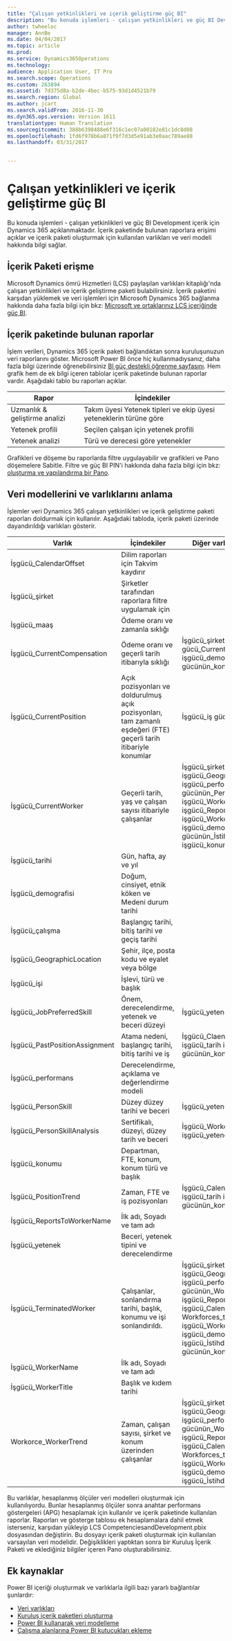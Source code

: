 ```yaml
---
title: "Çalışan yetkinlikleri ve içerik geliştirme güç BI"
description: "Bu konuda işlemleri - çalışan yetkinlikleri ve güç BI Development içerik için Dynamics 365 açıklanmaktadır. İçerik paketinde bulunan raporlara erişimi açıklar ve içerik paketi oluşturmak için kullanılan varlıkları ve veri modeli hakkında bilgi sağlar."
author: twheeloc
manager: AnnBe
ms.date: 04/04/2017
ms.topic: article
ms.prod: 
ms.service: Dynamics365Operations
ms.technology: 
audience: Application User, IT Pro
ms.search.scope: Operations
ms.custom: 263894
ms.assetid: 7d375d8a-b2de-4bec-b575-93d1d4521b79
ms.search.region: Global
ms.author: jcart
ms.search.validFrom: 2016-11-30
ms.dyn365.ops.version: Version 1611
translationtype: Human Translation
ms.sourcegitcommit: 388b6398488e6f316c1ec07a00182e81c1dc8d08
ms.openlocfilehash: 1fd6f978b6a871f9f7d3d5e91ab3e0aac789ae88
ms.lasthandoff: 03/31/2017


---
```


# <a name="employee-competencies-and-development-power-bi-content"></a>Çalışan yetkinlikleri ve içerik geliştirme güç BI

Bu konuda işlemleri - çalışan yetkinlikleri ve güç BI Development içerik için Dynamics 365 açıklanmaktadır. İçerik paketinde bulunan raporlara erişimi açıklar ve içerik paketi oluşturmak için kullanılan varlıkları ve veri modeli hakkında bilgi sağlar.

<a name="accessing-the-content-pack"></a>İçerik Paketi erişme
--------------------------

Microsoft Dynamics ömrü Hizmetleri (LCS) paylaşılan varlıkları kitaplığı'nda çalışan yetkinlikleri ve içerik geliştirme paketi bulabilirsiniz. İçerik paketini karşıdan yüklemek ve veri işlemleri için Microsoft Dynamics 365 bağlanma hakkında daha fazla bilgi için bkz: [Microsoft ve ortaklarınız LCS içeriğinde güç BI](power-bi-content-microsoft-partners.md).

## <a name="reports-that-are-included-in-the-content-pack"></a>İçerik paketinde bulunan raporlar
İşlem verileri, Dynamics 365 içerik paketi bağlandıktan sonra kuruluşunuzun veri raporlarını göster. Microsoft Power BI önce hiç kullanmadıysanız, daha fazla bilgi üzerinde öğrenebilirsiniz [BI güç destekli öğrenme sayfasını](https://powerbi.microsoft.com/en-us/guided-learning/?WT.mc_id=PBIService_GetData). Hem grafik hem de ek bilgi içeren tablolar içerik paketinde bulunan raporlar vardır. Aşağıdaki tablo bu raporları açıklar.

| Rapor                            | İçindekiler                                               |
|-----------------------------------|--------------------------------------------------------|
| Uzmanlık & geliştirme analizi | Takım üyesi Yetenek tipleri ve ekip üyesi yeteneklerin türüne göre |
| Yetenek profili                     | Seçilen çalışan için yetenek profili                |
| Yetenek analizi                    | Türü ve derecesi göre yetenekler                              |

Grafikleri ve döşeme bu raporlarda filtre uygulayabilir ve grafikleri ve Pano döşemelere Sabitle. Filtre ve güç BI PIN'i hakkında daha fazla bilgi için bkz: [oluşturma ve yapılandırma bir Pano](https://powerbi.microsoft.com/en-us/guided-learning/powerbi-learning-4-2-create-configure-dashboards).

## <a name="understanding-the-data-model-and-entities"></a>Veri modellerini ve varlıklarını anlama
İşlemler veri Dynamics 365 çalışan yetkinlikleri ve içerik geliştirme paketi raporları doldurmak için kullanılır. Aşağıdaki tabloda, içerik paketi üzerinde dayandırıldığı varlıkları gösterir.

| Varlık                            | İçindekiler                                                                                                   | Diğer varlıklarla ilişkiler                                                                                                                                                                                                                                                                       |
|-----------------------------------|------------------------------------------------------------------------------------------------------------|---------------------------------------------------------------------------------------------------------------------------------------------------------------------------------------------------------------------------------------------------------------------------------------------------------|
| İşgücü\_CalendarOffset         | Dilim raporları için Takvim kaydırır                                                                          |                                                                                                                                                                                                                                                                                                         |
| İşgücü\_şirket                | Şirketler tarafından raporlara filtre uygulamak için                                                                             |                                                                                                                                                                                                                                                                                                         |
| İşgücü\_maaş           | Ödeme oranı ve zamanla sıklığı                                                                           |                                                                                                                                                                                                                                                                                                         |
| İşgücü\_CurrentCompensation    | Ödeme oranı ve geçerli tarih itibarıyla sıklığı                                                              | İşgücü\_şirket iş gücü\_CurrentCompensation işgücü\_demografisi işgücü\_iş gücünün\_konumu                                                                                                                                                                                            |
| İşgücü\_CurrentPosition        | Açık pozisyonları ve doldurulmuş açık pozisyonları, tam zamanlı eşdeğeri (FTE) geçerli tarih itibariyle konumlar | İşgücü\_iş gücünün\_konumu                                                                                                                                                                                                                                                                      |
| İşgücü\_CurrentWorker          | Geçerli tarih, yaş ve çalışan sayısı itibariyle çalışanlar                                                         | İşgücü\_şirket iş gücü\_maaş işgücü\_GeographicLocation işgücü\_performans gücünün\_PersonSkill işgücü\_WorkerName işgücü\_ReportsToWorkerName işgücü\_WorkerTitle işgücü\_demografisi işgücü\_iş gücünün\_İstihdam işgücü\_konumu                     |
| İşgücü\_tarihi                   | Gün, hafta, ay ve yıl                                                                             |                                                                                                                                                                                                                                                                                                         |
| İşgücü\_demografisi           | Doğum, cinsiyet, etnik köken ve Medeni durum tarihi                                                   |                                                                                                                                                                                                                                                                                                         |
| İşgücü\_çalışma             | Başlangıç tarihi, bitiş tarihi ve geçiş tarihi                                                                  |                                                                                                                                                                                                                                                                                                         |
| İşgücü\_GeographicLocation     | Şehir, ilçe, posta kodu ve eyalet veya bölge                                                           |                                                                                                                                                                                                                                                                                                         |
| İşgücü\_işi                    | İşlevi, türü ve başlık                                                                                  |                                                                                                                                                                                                                                                                                                         |
| İşgücü\_JobPreferredSkill      | Önem, derecelendirme, yetenek ve beceri düzeyi                                                                 | İşgücü\_yetenek gücünün\_işi                                                                                                                                                                                                                                                                         |
| İşgücü\_PastPositionAssignment | Atama nedeni, başlangıç tarihi, bitiş tarihi ve iş                                                           | İşgücü\_ClaendarOffset işgücü\_tarih işgücü\_iş gücünün\_konumu                                                                                                                                                                                                                            |
| İşgücü\_performans            | Derecelendirme, açıklama ve değerlendirme modeli                                                                      |                                                                                                                                                                                                                                                                                                         |
| İşgücü\_PersonSkill            | Düzey düzey tarihi ve beceri                                                                               | İşgücü\_yetenek                                                                                                                                                                                                                                                                                        |
| İşgücü\_PersonSkillAnalysis    | Sertifikalı, düzeyi, düzey tarih ve beceri                                                                    | İşgücü\_WorkerName işgücü\_yetenek                                                                                                                                                                                                                                                                  |
| İşgücü\_konumu               | Departman, FTE, konum, konum türü ve başlık                                                        |                                                                                                                                                                                                                                                                                                         |
| İşgücü\_PositionTrend          | Zaman, FTE ve iş pozisyonları                                                                          | İşgücü\_CalendarOffset işgücü\_tarih işgücü\_iş gücünün\_konumu                                                                                                                                                                                                                            |
| İşgücü\_ReportsToWorkerName    | İlk adı, Soyadı ve tam adı                                                                       |                                                                                                                                                                                                                                                                                                         |
| İşgücü\_yetenek                  | Beceri, yetenek tipini ve derecelendirme                                                                              |                                                                                                                                                                                                                                                                                                         |
| İşgücü\_TerminatedWorker       | Çalışanlar, sonlandırma tarihi, başlık, konumu ve işi sonlandırıldı.                                             | İşgücü\_şirket iş gücü\_maaş işgücü\_GeographicLocation işgücü\_performans gücünün\_WorkerName işgücü\_ReportsToWorkerName işgücü\_CalendarOffset Workforces\_tarih işgücü\_WorkerTitle işgücü\_demografisi işgücü\_İstihdam işgücü\_iş gücünün\_konumu |
| İşgücü\_WorkerName             | İlk adı, Soyadı ve tam adı                                                                       |                                                                                                                                                                                                                                                                                                         |
| İşgücü\_WorkerTitle            | Başlık ve kıdem tarihi                                                                                   |                                                                                                                                                                                                                                                                                                         |
| Workorce\_WorkerTrend             | Zaman, çalışan sayısı, şirket ve konum üzerinden çalışanlar                                                        | İşgücü\_şirket iş gücü\_maaş işgücü\_GeographicLocation işgücü\_performans gücünün\_WorkerName işgücü\_ReportsToWorkerName işgücü\_CalendarOffset Workforces\_tarih işgücü\_WorkerTitle işgücü\_demografisi işgücü\_İstihdam işgücü\_işi                     |

Bu varlıklar, hesaplanmış ölçüler veri modelleri oluşturmak için kullanılıyordu. Bunlar hesaplanmış ölçüler sonra anahtar performans göstergeleri (APG) hesaplamak için kullanılır ve içerik paketinde kullanılan raporlar. Raporları ve gösterge tablosu ek hesaplamalara dahil etmek isterseniz, karşıdan yükleyip LCS CompetenciesandDevelopment.pbix dosyasından değiştirin. Bu dosyayı içerik paketi oluşturmak için kullanılan varsayılan veri modelidir. Değişiklikleri yaptıktan sonra bir Kuruluş İçerik Paketi ve eklediğiniz bilgiler içeren Pano oluşturabilirsiniz.

## <a name="additional-resources"></a>Ek kaynaklar
Power BI içeriği oluşturmak ve varlıklarla ilgili bazı yararlı bağlantılar şunlardır:

-   [Veri varlıkları](https://blogs.msdn.microsoft.com/dynamicsaxbi/2016/06/09/power-bi-integration-with-entity-store-in-dynamics-ax-7-may-update/)
-   [Kuruluş içerik paketleri oluşturma](https://powerbi.microsoft.com/en-us/documentation/powerbi-service-organizational-content-packs-introduction/)
-   [Power BI kullanarak veri modelleme](https://powerbi.microsoft.com/en-us/guided-learning/powerbi-learning-2-1-intro-modeling-data)
-   [Çalışma alanlarına Power BI kutucukları ekleme](https://blogs.msdn.microsoft.com/dynamicsaxbi/2016/07/06/pinning-power-bi-reports-to-dynamics-ax-client/)



